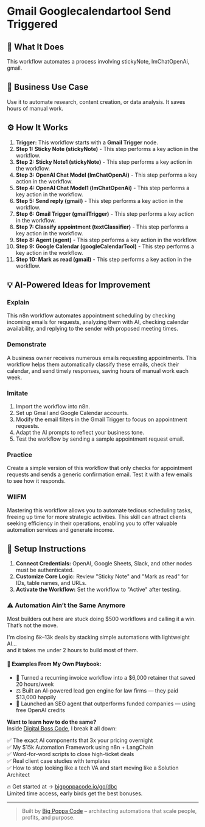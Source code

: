 # Gmail Googlecalendartool Send Triggered

## 🚀 What It Does
This workflow automates a process involving stickyNote, lmChatOpenAi, gmail.

## 💼 Business Use Case
Use it to automate research, content creation, or data analysis. It saves hours of manual work.

## ⚙️ How It Works
1.  **Trigger:** This workflow starts with a **Gmail Trigger** node.
2. **Step 1: Sticky Note (stickyNote)** - This step performs a key action in the workflow.
3. **Step 2: Sticky Note1 (stickyNote)** - This step performs a key action in the workflow.
4. **Step 3: OpenAI Chat Model (lmChatOpenAi)** - This step performs a key action in the workflow.
5. **Step 4: OpenAI Chat Model1 (lmChatOpenAi)** - This step performs a key action in the workflow.
6. **Step 5: Send reply (gmail)** - This step performs a key action in the workflow.
7. **Step 6: Gmail Trigger (gmailTrigger)** - This step performs a key action in the workflow.
8. **Step 7: Classify appointment (textClassifier)** - This step performs a key action in the workflow.
9. **Step 8: Agent (agent)** - This step performs a key action in the workflow.
10. **Step 9: Google Calendar (googleCalendarTool)** - This step performs a key action in the workflow.
11. **Step 10: Mark as read (gmail)** - This step performs a key action in the workflow.

## 💡 AI-Powered Ideas for Improvement
### Explain
This n8n workflow automates appointment scheduling by checking incoming emails for requests, analyzing them with AI, checking calendar availability, and replying to the sender with proposed meeting times.

### Demonstrate
A business owner receives numerous emails requesting appointments. This workflow helps them automatically classify these emails, check their calendar, and send timely responses, saving hours of manual work each week.

### Imitate
1. Import the workflow into n8n.
2. Set up Gmail and Google Calendar accounts.
3. Modify the email filters in the Gmail Trigger to focus on appointment requests.
4. Adapt the AI prompts to reflect your business tone.
5. Test the workflow by sending a sample appointment request email.

### Practice
Create a simple version of this workflow that only checks for appointment requests and sends a generic confirmation email. Test it with a few emails to see how it responds.

### WIIFM
Mastering this workflow allows you to automate tedious scheduling tasks, freeing up time for more strategic activities. This skill can attract clients seeking efficiency in their operations, enabling you to offer valuable automation services and generate income.

## 🔧 Setup Instructions
1. **Connect Credentials:** OpenAI, Google Sheets, Slack, and other nodes must be authenticated.
2. **Customize Core Logic:** Review "Sticky Note" and "Mark as read" for IDs, table names, and URLs.
3. **Activate the Workflow:** Set the workflow to "Active" after testing.

### ⚠️ Automation Ain’t the Same Anymore

Most builders out here are stuck doing $500 workflows and calling it a win.  
That’s not the move.  

I'm closing $6k–$13k deals by stacking simple automations with lightweight AI...  
and it takes me under 2 hours to build most of them.

#### 🧠 Examples From My Own Playbook:
- 🔁 Turned a recurring invoice workflow into a $6,000 retainer that saved 20 hours/week  
- ⚖️ Built an AI-powered lead gen engine for law firms — they paid $13,000 happily  
- 🚀 Launched an SEO agent that outperforms funded companies — using free OpenAI credits  

**Want to learn how to do the same?**  
Inside [Digital Boss Code](https://bigpoppacode.io/go/dbc), I break it all down:

✅ The exact AI components that 3x your pricing overnight  
✅ My $15k Automation Framework using n8n + LangChain  
✅ Word-for-word scripts to close high-ticket deals  
✅ Real client case studies with templates  
✅ How to stop looking like a tech VA and start moving like a Solution Architect  

🔥 Get started at → [bigpoppacode.io/go/dbc](https://bigpoppacode.io/go/dbc)  
Limited time access, early birds get the best bonuses.

---
> Built by [Big Poppa Code](https://bigpoppacode.io) – architecting automations that scale people, profits, and purpose.
